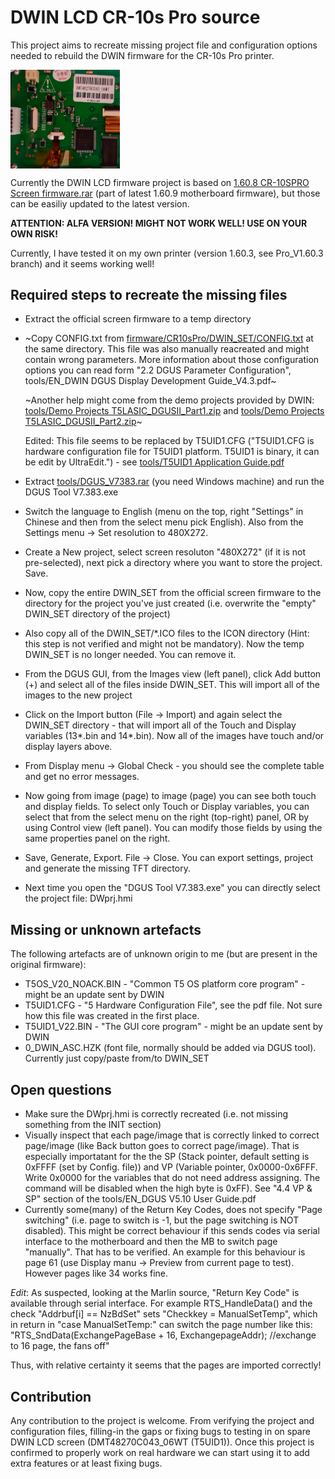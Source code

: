 # DWIN LCD CR-10s Pro source

This project aims to recreate missing project file and configuration options needed to rebuild the DWIN firmware for the CR-10s Pro printer.

<img align="top" width=175 src="images/dwin_lcd.jpg" />

Currently the DWIN LCD firmware project is based on [1.60.8 CR-10SPRO Screen firmware.rar](tools/1.60.8%20CR-10SPRO%20Screen%20firmware.rar) (part of latest 1.60.9 motherboard firmware), but those can be easiliy updated to the latest version.

__ATTENTION: ALFA VERSION! MIGHT NOT WORK WELL! USE ON YOUR OWN RISK!__

Currently, I have tested it on my own printer (version 1.60.3, see Pro_V1.60.3 branch) and it seems working well!

## Required steps to recreate the missing files

- Extract the official screen firmware to a temp directory
- ~Copy CONFIG.txt from [firmware/CR10sPro/DWIN_SET/CONFIG.txt](firmware/CR10sPro_1.60.8/DWIN_SET/CONFIG.txt) at the same directory.
    This file was also manually reacreated and might contain wrong parameters. More information about those configuration options you can read form "2.2 DGUS Parameter Configuration", tools/EN_DWIN DGUS Display Development Guide_V4.3.pdf~
    
    ~Another help might come from the demo projects provided by DWIN: [tools/Demo Projects T5LASIC_DGUSII_Part1.zip](tools/Demo%20Projects%20T5LASIC_DGUSII_Part1.zip) and [tools/Demo Projects T5LASIC_DGUSII_Part2.zip](tools/Demo%20Projects%20T5LASIC_DGUSII_Part2.zip)~
    
    Edited: This file seems to be replaced by T5UID1.CFG ("T5UID1.CFG is hardware configuration file for T5UID1 platform. T5UID1 is binary, it can be edit by UltraEdit.") - see [tools/T5UID1 Application Guide.pdf](tools/T5UID1%20Application%20Guide.pdf)
    
- Extract [tools/DGUS_V7383.rar](tools/DGUS_V7383.rar) (you need Windows machine) and run the DGUS Tool V7.383.exe
- Switch the language to English (menu on the top, right "Settings" in Chinese and then from the select menu pick English). Also from the Settings menu -> Set resolution to 480X272.
- Create a New project, select screen resoluton "480X272" (if it is not pre-selected), next pick a directory where you want to store the project. Save.
- Now, copy the entire DWIN_SET from the official screen firmware to the directory for the project you've just created (i.e. overwrite the "empty" DWIN_SET directory of the project)
- Also copy all of the DWIN_SET/*.ICO files to the ICON directory (Hint: this step is not verified and might not be mandatory). Now the temp DWIN_SET is no longer needed. You can remove it.
- From the DGUS GUI, from the Images view (left panel), click Add button (+) and select all of the files inside DWIN_SET. This will import all of the images to the new project
- Click on the Import button (File -> Import) and again select the DWIN_SET directory - that will import all of the Touch and Display variables (13*.bin and 14*.bin). Now all of the images have touch and/or display layers above.
- From Display menu -> Global Check - you should see the complete table and get no error messages.
- Now going from image (page) to image (page) you can see both touch and display fields. To select only Touch or Display variables, you can select that from the select menu on the right (top-right) panel, OR by using Control view (left panel). You can modify those fields by using the same properties panel on the right.
- Save, Generate, Export. File -> Close.
    You can export settings, project and generate the missing TFT directory. 
- Next time you open the "DGUS Tool V7.383.exe" you can directly select the project file: DWprj.hmi

## Missing or unknown artefacts

The following artefacts are of unknown origin to me (but are present in the original firmware):
- T5OS_V20_NOACK.BIN - "Common T5 OS platform core program" - might be an update sent by DWIN
- T5UID1.CFG - "5 Hardware Configuration File", see the pdf file. Not sure how this file was created in the first place.
- T5UID1_V22.BIN - "The GUI core program" - might be an update sent by DWIN
- 0_DWIN_ASC.HZK  (font file, normally should be added via DGUS tool). Currently just copy/paste from/to DWIN_SET

## Open questions

- Make sure the DWprj.hmi is correctly recreated (i.e. not missing something from the INIT section)
- Visually inspect that each page/image that is correctly linked to correct page/image (like Back button goes to correct page/image). That is especially importatant for the the SP (Stack pointer, default setting is 0xFFFF (set by Config. file)) and VP (Variable pointer, 0x0000-0x6FFF. Write 0x0000 for the variables that do not need address assigning. The command will be disabled when the high byte is 0xFF). See "4.4 VP & SP" section of the tools/EN_DGUS V5.10 User Guide.pdf
- Currently some(many) of the Return Key Codes, does not specify "Page switching" (i.e. page to switch is -1, but the page switching is NOT disabled). This might be correct behaviour if this sends codes via serial interface to the motherboard and then the MB to switch page "manually". That has to be verified. An example for this behaviour is page 61 (use Display manu -> Preview from current page to test). However pages like 34 works fine.

*Edit*: As suspected, looking at the Marlin source, "Return Key Code" is available through serial interface. For example RTS_HandleData() and the check "Addrbuf[i] == NzBdSet" sets "Checkkey = ManualSetTemp", which in return in "case ManualSetTemp:" can switch the page number like this: "RTS_SndData(ExchangePageBase + 16, ExchangepageAddr); //exchange to 16 page, the fans off"

Thus, with relative certainty it seems that the pages are imported correctly!

## Contribution

Any contribution to the project is welcome. From verifying the project and configuration files, filling-in the gaps or fixing bugs to testing in on spare DWIN LCD screen (DMT48270C043_06WT (T5UID1)). Once this project is confirmed to properly work on real hardware we can start using it to add extra features or at least fixing bugs.
